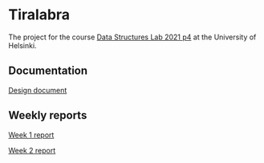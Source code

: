 # Tiralabra

The project for the course [Data Structures Lab 2021 p4](https://tiralabra.github.io/2021_p4/en/) at the University of Helsinki.

## Documentation
[Design document](https://github.com/matiastamsi/tiralabra/blob/main/documentation/design_document.md)

## Weekly reports
[Week 1 report](https://github.com/matiastamsi/tiralabra/blob/main/documentation/week_1_report.md)

[Week 2 report](https://github.com/matiastamsi/tiralabra/blob/main/documentation/week_2_report.md)



